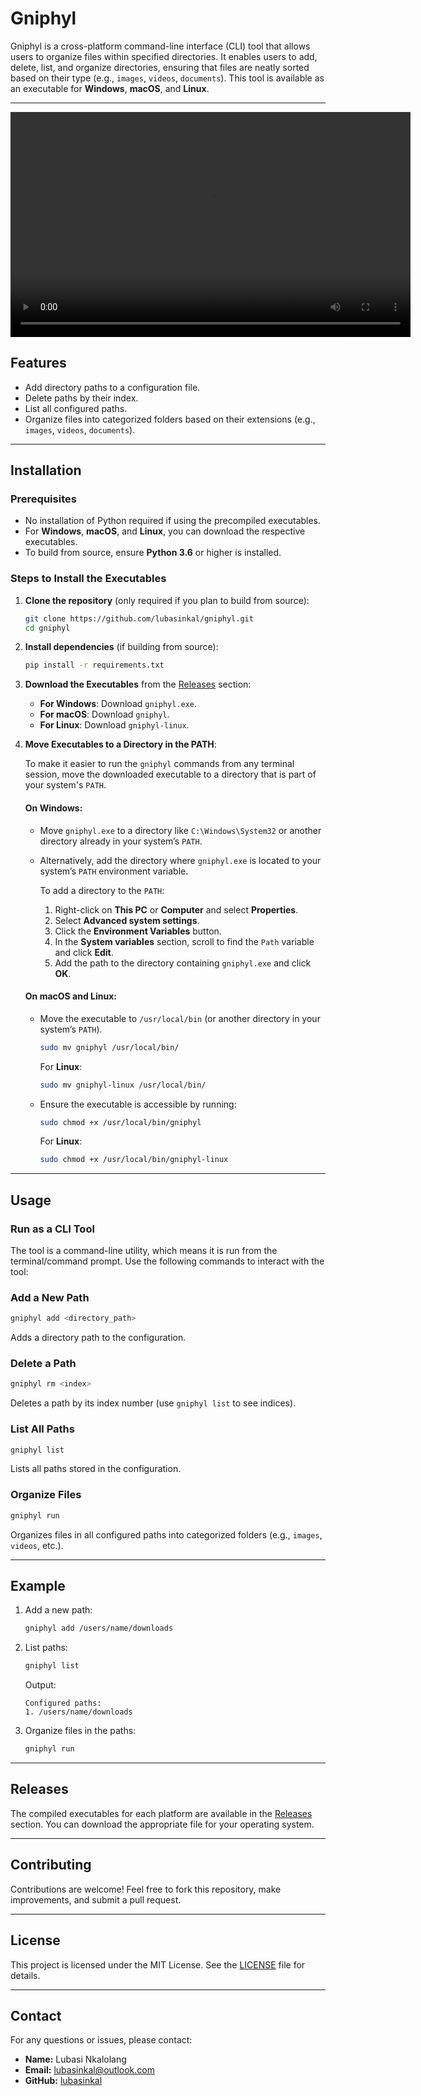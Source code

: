 # Gniphyl

Gniphyl is a cross-platform command-line interface (CLI) tool that allows users to organize files within specified directories. It enables users to add, delete, list, and organize directories, ensuring that files are neatly sorted based on their type (e.g., `images`, `videos`, `documents`). This tool is available as an executable for **Windows**, **macOS**, and **Linux**.

---
<video width="640" height="360" controls>
  <source src="assets/start.mp4" type="video/mp4">
  Your browser does not support the video tag.
</video>

## Features

- Add directory paths to a configuration file.
- Delete paths by their index.
- List all configured paths.
- Organize files into categorized folders based on their extensions (e.g., `images`, `videos`, `documents`).

---

## Installation

### Prerequisites
- No installation of Python required if using the precompiled executables.
- For **Windows**, **macOS**, and **Linux**, you can download the respective executables.
- To build from source, ensure **Python 3.6** or higher is installed.

### Steps to Install the Executables

1. **Clone the repository** (only required if you plan to build from source):
   ```bash
   git clone https://github.com/lubasinkal/gniphyl.git
   cd gniphyl
   ```

2. **Install dependencies** (if building from source):
   ```bash
   pip install -r requirements.txt
   ```

3. **Download the Executables** from the [Releases](https://github.com/lubasinkal/gniphyl/releases) section:

   - **For Windows**: Download `gniphyl.exe`.
   - **For macOS**: Download `gniphyl`.
   - **For Linux**: Download `gniphyl-linux`.

4. **Move Executables to a Directory in the PATH**:

   To make it easier to run the `gniphyl` commands from any terminal session, move the downloaded executable to a directory that is part of your system's `PATH`.

   #### On **Windows**:
   - Move `gniphyl.exe` to a directory like `C:\Windows\System32` or another directory already in your system’s `PATH`.
   - Alternatively, add the directory where `gniphyl.exe` is located to your system’s `PATH` environment variable.

     To add a directory to the `PATH`:
     1. Right-click on **This PC** or **Computer** and select **Properties**.
     2. Select **Advanced system settings**.
     3. Click the **Environment Variables** button.
     4. In the **System variables** section, scroll to find the `Path` variable and click **Edit**.
     5. Add the path to the directory containing `gniphyl.exe` and click **OK**.

   #### On **macOS** and **Linux**:
   - Move the executable to `/usr/local/bin` (or another directory in your system’s `PATH`).
     ```bash
     sudo mv gniphyl /usr/local/bin/
     ```
     For **Linux**:
     ```bash
     sudo mv gniphyl-linux /usr/local/bin/
     ```
   - Ensure the executable is accessible by running:
     ```bash
     sudo chmod +x /usr/local/bin/gniphyl
     ```

     For **Linux**:
     ```bash
     sudo chmod +x /usr/local/bin/gniphyl-linux
     ```

---

## Usage

### Run as a CLI Tool

The tool is a command-line utility, which means it is run from the terminal/command prompt. Use the following commands to interact with the tool:

### Add a New Path
```bash
gniphyl add <directory_path>
```
Adds a directory path to the configuration.

### Delete a Path
```bash
gniphyl rm <index>
```
Deletes a path by its index number (use `gniphyl list` to see indices).

### List All Paths
```bash
gniphyl list
```
Lists all paths stored in the configuration.

### Organize Files
```bash
gniphyl run
```
Organizes files in all configured paths into categorized folders (e.g., `images`, `videos`, etc.).

---

## Example

1. Add a new path:
   ```bash
   gniphyl add /users/name/downloads
   ```

2. List paths:
   ```bash
   gniphyl list
   ```
   Output:
   ```
   Configured paths:
   1. /users/name/downloads
   ```

3. Organize files in the paths:
   ```bash
   gniphyl run
   ```

---

## Releases

The compiled executables for each platform are available in the [Releases](https://github.com/lubasinkal/gniphyl/releases) section. You can download the appropriate file for your operating system.

---

## Contributing

Contributions are welcome! Feel free to fork this repository, make improvements, and submit a pull request.

---

## License

This project is licensed under the MIT License. See the [LICENSE](LICENSE) file for details.

---

## Contact

For any questions or issues, please contact:
- **Name:** Lubasi Nkalolang
- **Email:** lubasinkal@outlook.com
- **GitHub:** [lubasinkal](https://github.com/lubasinkal)